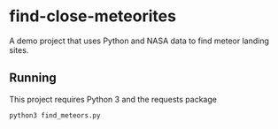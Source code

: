 # find-close-meteorites
A demo project that uses Python and NASA data to find meteor landing sites.

## Running

This project requires Python 3 and the requests package

`python3 find_meteors.py`

